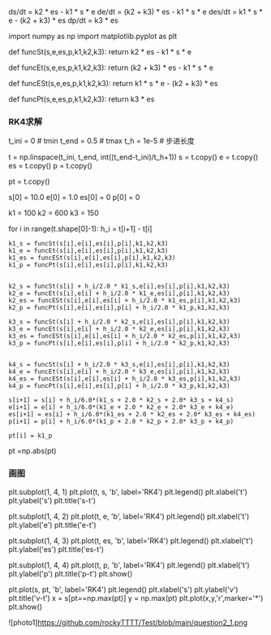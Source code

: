 ds/dt = k2 * es - k1 * s * e
de/dt = (k2 + k3) * es - k1 * s * e
des/dt = k1 * s * e - (k2 + k3) * es
dp/dt = k3 * es




import numpy as np
import matplotlib.pyplot as plt

def funcSt(s,e,es,p,k1,k2,k3):
    return k2 * es - k1 * s * e

def funcEt(s,e,es,p,k1,k2,k3):
    return (k2 + k3) * es - k1 * s * e

def funcESt(s,e,es,p,k1,k2,k3):
    return k1 * s * e - (k2 + k3) * es

def funcPt(s,e,es,p,k1,k2,k3):
    return k3 * es



### RK4求解
t_ini = 0                     # tmin
t_end = 0.5                    # tmax
t_h = 1e-5                    # 步进长度

t = np.linspace(t_ini, t_end, int((t_end-t_ini)/t_h+1))
s = t.copy()
e = t.copy()
es = t.copy()
p = t.copy()

pt = t.copy()

s[0] = 10.0
e[0] = 1.0
es[0] = 0
p[0] = 0

k1 = 100
k2 = 600
k3 = 150



for i in range(t.shape[0]-1):
    h_i = t[i+1] - t[i]

    k1_s = funcSt(s[i],e[i],es[i],p[i],k1,k2,k3)
    k1_e = funcEt(s[i],e[i],es[i],p[i],k1,k2,k3)
    k1_es = funcESt(s[i],e[i],es[i],p[i],k1,k2,k3)
    k1_p = funcPt(s[i],e[i],es[i],p[i],k1,k2,k3)


    k2_s = funcSt(s[i] + h_i/2.0 * k1_s,e[i],es[i],p[i],k1,k2,k3)
    k2_e = funcEt(s[i],e[i] + h_i/2.0 * k1_e,es[i],p[i],k1,k2,k3)
    k2_es = funcESt(s[i],e[i],es[i] + h_i/2.0 * k1_es,p[i],k1,k2,k3)
    k2_p = funcPt(s[i],e[i],es[i],p[i] + h_i/2.0 * k1_p,k1,k2,k3)

    k3_s = funcSt(s[i] + h_i/2.0 * k2_s,e[i],es[i],p[i],k1,k2,k3)
    k3_e = funcEt(s[i],e[i] + h_i/2.0 * k2_e,es[i],p[i],k1,k2,k3)
    k3_es = funcESt(s[i],e[i],es[i] + h_i/2.0 * k2_es,p[i],k1,k2,k3)
    k3_p = funcPt(s[i],e[i],es[i],p[i] + h_i/2.0 * k2_p,k1,k2,k3)


    k4_s = funcSt(s[i] + h_i/2.0 * k3_s,e[i],es[i],p[i],k1,k2,k3)
    k4_e = funcEt(s[i],e[i] + h_i/2.0 * k3_e,es[i],p[i],k1,k2,k3)
    k4_es = funcESt(s[i],e[i],es[i] + h_i/2.0 * k3_es,p[i],k1,k2,k3)
    k4_p = funcPt(s[i],e[i],es[i],p[i] + h_i/2.0 * k3_p,k1,k2,k3)

    s[i+1] = s[i] + h_i/6.0*(k1_s + 2.0 * k2_s + 2.0* k3_s + k4_s)
    e[i+1] = e[i] + h_i/6.0*(k1_e + 2.0 * k2_e + 2.0* k3_e + k4_e)
    es[i+1] = es[i] + h_i/6.0*(k1_es + 2.0 * k2_es + 2.0* k3_es + k4_es)
    p[i+1] = p[i] + h_i/6.0*(k1_p + 2.0 * k2_p + 2.0* k3_p + k4_p)

    pt[i] = k1_p

pt =np.abs(pt)
### 画图
plt.subplot(1, 4, 1)
plt.plot(t, s, 'b', label='RK4')
plt.legend()
plt.xlabel('t')
plt.ylabel('s')
plt.title('s-t')

plt.subplot(1, 4, 2)
plt.plot(t, e, 'b', label='RK4')
plt.legend()
plt.xlabel('t')
plt.ylabel('e')
plt.title('e-t')

plt.subplot(1, 4, 3)
plt.plot(t, es, 'b', label='RK4')
plt.legend()
plt.xlabel('t')
plt.ylabel('es')
plt.title('es-t')

plt.subplot(1, 4, 4)
plt.plot(t, p, 'b', label='RK4')
plt.legend()
plt.xlabel('t')
plt.ylabel('p')
plt.title('p-t')
plt.show()

plt.plot(s, pt, 'b', label='RK4')
plt.legend()
plt.xlabel('s')
plt.ylabel('v')
plt.title('v-t')
x = s[pt==np.max(pt)]
y = np.max(pt)
plt.plot(x,y,'r',marker='*')
plt.show()


![photo1]https://github.com/rockyTTTT/Test/blob/main/question2_1.png
